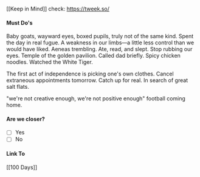 [[Keep in Mind]]
check: https://tweek.so/
#### Must Do's

Baby goats, wayward eyes, boxed pupils, truly not of the same kind. Spent the day in real fugue. A weakness in our limbs—a little less control than we would have liked. Aeneas trembling. Ate, read, and slept. Stop rubbing our eyes. Temple of the golden pavilion. Called dad briefly. Spicy chicken noodles. Watched the White Tiger.

The first act of independence is picking one's own clothes.
Cancel extraneous appointments tomorrow. Catch up for real.
In search of great salt flats.

"we're not creative enough, we're not positive enough"
football coming home. 
#### Are we closer?
- [ ] Yes
- [ ] No
#### Link To
[[100 Days]]